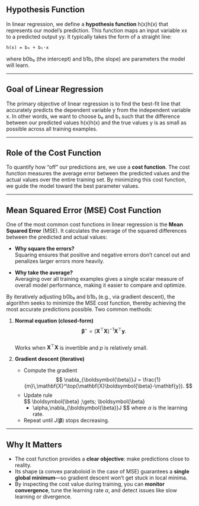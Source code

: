 ## Hypothesis Function

In linear regression, we define a **hypothesis function** h(x)h(x) that represents our model’s prediction. This function maps an input variable xx to a predicted output yy. It typically takes the form of a straight line:

```markdown
h(x) = b₀ + b₁·x
```

where b0b₀ (the intercept) and b1b₁ (the slope) are parameters the model will learn.

---

## Goal of Linear Regression

The primary objective of linear regression is to find the best-fit line that accurately predicts the dependent variable y from the independent variable x. In other words, we want to choose b₀ and b₁ such that the difference between our predicted values h(x)h(x) and the true values y is as small as possible across all training examples.

---

## Role of the Cost Function

To quantify how “off” our predictions are, we use a **cost function**. The cost function measures the average error between the predicted values and the actual values over the entire training set. By minimizing this cost function, we guide the model toward the best parameter values.

---

## Mean Squared Error (MSE) Cost Function

One of the most common cost functions in linear regression is the **Mean Squared Error** (MSE). It calculates the average of the squared differences between the predicted and actual values:

- **Why square the errors?**  
    Squaring ensures that positive and negative errors don’t cancel out and penalizes larger errors more heavily.
    
- **Why take the average?**  
    Averaging over all training examples gives a single scalar measure of overall model performance, making it easier to compare and optimize.
    

By iteratively adjusting b0b₀ and b1b₁ (e.g., via gradient descent), the algorithm seeks to minimize the MSE cost function, thereby achieving the most accurate predictions possible.
Two common methods:

1. **Normal equation (closed-form)**  
   $$ 
   \boldsymbol{\beta}^\star
   = \bigl(\mathbf{X}^\top \mathbf{X}\bigr)^{-1}\mathbf{X}^\top \mathbf{y}.
   $$  
   Works when $\mathbf{X}^\top\mathbf{X}$ is invertible and $p$ is relatively small.

2. **Gradient descent (iterative)**  
   - Compute the gradient  
     $$
     \nabla_{\boldsymbol{\beta}}J
     = \frac{1}{m}\,\mathbf{X}^\top(\mathbf{X}\boldsymbol{\beta}-\mathbf{y}).
     $$
   - Update rule  
     $$
     \boldsymbol{\beta} \;\gets\;
     \boldsymbol{\beta}
     - \alpha\,\nabla_{\boldsymbol{\beta}}J
     $$
     where $\alpha$ is the learning rate.  
   - Repeat until $J(\boldsymbol{\beta})$ stops decreasing.

---

## Why It Matters

- The cost function provides a **clear objective**: make predictions close to reality.  
- Its shape (a convex paraboloid in the case of MSE) guarantees a **single global minimum**—so gradient descent won’t get stuck in local minima.  
- By inspecting the cost value during training, you can **monitor convergence**, tune the learning rate $\alpha$, and detect issues like slow learning or divergence.
